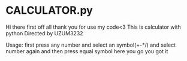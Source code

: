 # CALCULATOR.py
Hi there first off all thank you for use my code<3
This is calculator with python 
Directed by UZUM3232

Usage:
      first press any number and select an symbol(+-*/)
      and select number again and then press equal symbol 
      here you go you got it
